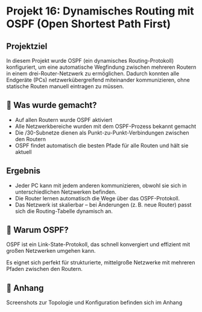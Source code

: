 #  Projekt 16: Dynamisches Routing mit OSPF (Open Shortest Path First)            

## Projektziel
In diesem Projekt wurde OSPF (ein dynamisches Routing-Protokoll) konfiguriert, um eine automatische Wegfindung zwischen mehreren Routern in einem drei-Router-Netzwerk zu ermöglichen. Dadurch konnten alle Endgeräte (PCs) netzwerkübergreifend miteinander kommunizieren, ohne statische Routen manuell eintragen zu müssen.

## 🔁 Was wurde gemacht?
- Auf allen Routern wurde OSPF aktiviert
- Alle Netzwerkbereiche wurden mit dem OSPF-Prozess bekannt gemacht
- Die /30-Subnetze dienen als Punkt-zu-Punkt-Verbindungen zwischen den Routern
- OSPF findet automatisch die besten Pfade für alle Routen und hält sie aktuell

## Ergebnis
- Jeder PC kann mit jedem anderen kommunizieren, obwohl sie sich in unterschiedlichen Netzwerken befinden.
- Die Router lernen automatisch die Wege über das OSPF-Protokoll.
- Das Netzwerk ist skalierbar – bei Änderungen (z. B. neue Router) passt sich die Routing-Tabelle dynamisch an.

## 📌 Warum OSPF?
OSPF ist ein Link-State-Protokoll, das schnell konvergiert und effizient mit großen Netzwerken umgehen kann.

Es eignet sich perfekt für strukturierte, mittelgroße Netzwerke mit mehreren Pfaden zwischen den Routern.

## 📎 Anhang
Screenshots zur Topologie und Konfiguration befinden sich im Anhang
